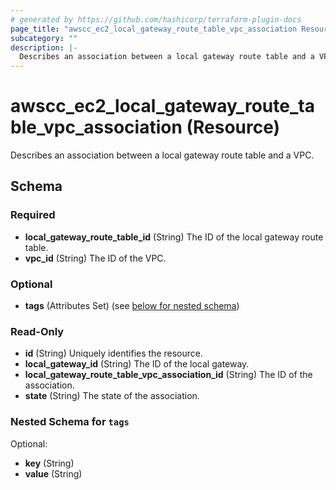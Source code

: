 ```yaml
---
# generated by https://github.com/hashicorp/terraform-plugin-docs
page_title: "awscc_ec2_local_gateway_route_table_vpc_association Resource - terraform-provider-awscc"
subcategory: ""
description: |-
  Describes an association between a local gateway route table and a VPC.
---
```


# awscc_ec2_local_gateway_route_table_vpc_association (Resource)

Describes an association between a local gateway route table and a VPC.



<!-- schema generated by tfplugindocs -->
## Schema

### Required

- **local_gateway_route_table_id** (String) The ID of the local gateway route table.
- **vpc_id** (String) The ID of the VPC.

### Optional

- **tags** (Attributes Set) (see [below for nested schema](#nestedatt--tags))

### Read-Only

- **id** (String) Uniquely identifies the resource.
- **local_gateway_id** (String) The ID of the local gateway.
- **local_gateway_route_table_vpc_association_id** (String) The ID of the association.
- **state** (String) The state of the association.

<a id="nestedatt--tags"></a>
### Nested Schema for `tags`

Optional:

- **key** (String)
- **value** (String)


